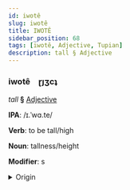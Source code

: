 ```yaml
---
id: iwotê
slug: iwotê
title: IWOTÊ
sidebar_position: 68
tags: [iwotê, Adjective, Tupian]
description: tall § Adjective
---
```


### iwotê&emsp;<span kind="abugida">ɽȷʒcʇ</span>

*tall* **§** [Adjective](../../tags/Adjective)

**IPA**: /ɪ.ˈwɑ.te/

**Verb**: to be tall/high

**Noun**: tallness/height

**Modifier**: s

<details>
    <summary>Origin</summary>
    Guaraní yvate [ɨʋate]<br/>
    <em>Tupian Language Family</em>
</details>